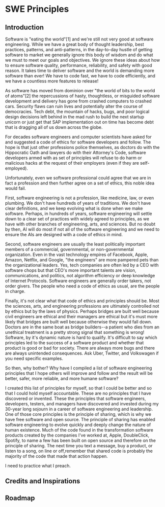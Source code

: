 # SWE Principles

## Introduction

Software is "eating the world"[1] and we're still not very good at software engineering. While we have a great body of thought leadership, best practices, patterns, and anti-patterns, in the day-to-day hustle of getting software to market we generally ignore this body of wisdom and do what we must to meet our goals and objectives. We ignore these ideas about how to ensure software quality, performance, reliability, and safety with good reason. It takes time to deliver software and the world is demanding more software than ever! We have to code fast, we have to code efficiently, and we have a countless more features to release!

As software has moved from dominion over "the world of bits to the world of atoms"[2] the repercussions of hasty, thoughtless, or misguided software development and delivery has gone from crashed computers to crashed cars. Security flaws can ruin lives and potentially alter the course of democracies. Tech debt, the mountain of hacks, bugs, and poor logical design decisions left behind in the mad rush to build the next startup unicorn or just get that SAP implementation out on time has become debt that is dragging all of us down across the globe.

For decades software engineers and computer scientists have asked for and suggested a code of ethics for software developers and follow. The hope is that just other professions police themselves, as doctors do with the Hippocratic Oath and lawyers do with their Attorney's Code, software developers armed with as set of principles will refuse to do harm or malicious hacks at the request of their employers (even if they are self-employed).

Unfortunately, even we software professional could agree that we are in fact a profession and then further agree on a set of ethics, this noble idea would fail.

First, software engineering is not a profession, like medicine, law, or even plumbing. We don't have hundreds of years of traditions. We don't have clear definitions, and we keep evolving what is done when we make software. Perhaps, in hundreds of years, software engineering will settle down to a clear set of practices with widely agreed to principles, as we have with other branches of engineering, arts, and sciences. But no doubt by then, AI will do most if not all of the software engineering and we need to ensure the AIs are designed with a code of ethics in mind.

Second, software engineers are usually the least politically important members of a commercial, governmental, or non-governmental organization. Even in the vast technology empires of Facebook, Apple, Amazon, Netflix, and Google, "the engineers" are more pampered pets than the organizational leaders. Yes, tech companies are often led by a CEO with software chops but that CEO's more important talents are vision, communications, and politics, not algorithm efficiency or deep knowledge of Internet Protocols. Software engineers are generally order takers, not order givers. The people who need a code of ethics as usual, are the people in charge.

Finally, it's not clear what that code of ethics and principles should be. Most the sciences, arts, and engineering professions are ultimately controlled not by ethics but by the laws of physics. Perhaps bridges are built well because civil engineers are ethical and their managers are ethical but it's must more likely that bridges are built well because otherwise they would fall down. Doctors are in the same boat as bridge builders--a patient who dies from an unethical treatment is a pretty strong signal that something is wrong! Software, by it's dynamic nature is hard to qualify. It's difficult to say which principles led to the success of a software product and whether that product is good or bad for society. There are always more bugs and there are always unintended consequences. Ask Uber, Twitter, and Volkswagen if you need specific examples.

So then, why bother? Why have I compiled a list of software engineering principles that I hope others will improve and follow and the result will be better, safer, more reliable, and more humane software?

I created this list of principles for myself, so that I could be better and so that I could hold myself accountable. These are no principles that I have discovered or invented. These the principles that software engineers, developers, testers, and managers have discovered and invested during my 30-year long sojourn in a career of software engineering and leadership. One of those core principles is the principle of sharing, which is why we have free software and open source. The principle of sharing has enabled software engineering to evolve quickly and deeply change the nature of human existence. Much of the code found in the transformation software products created by the companies I've worked at, Apple, DoubleClick, Spotify, to name a few has been built on open source and therefore on the principle of sharing. The next time you text a message, buy a product, or listen to a song, on line or off,remember that shared code is probably the majority of the code that made that action happen.

I need to practice what I preach.

## Credits and Inspirations

## Roadmap
